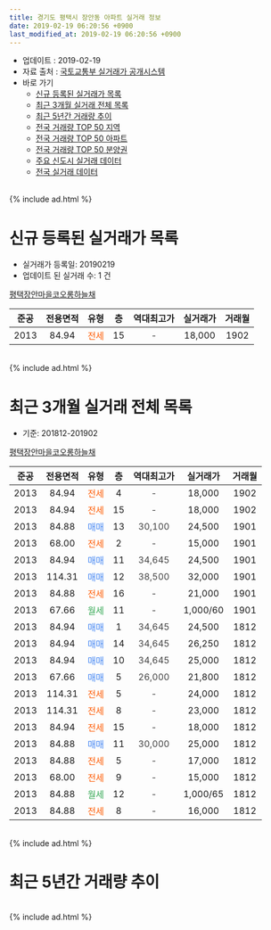```yaml
---
title: 경기도 평택시 장안동 아파트 실거래 정보
date: 2019-02-19 06:20:56 +0900
last_modified_at: 2019-02-19 06:20:56 +0900
---
```


* 업데이트 : 2019-02-19
* 자료 출처 : [국토교통부 실거래가 공개시스템](http://rt.molit.go.kr)
* 바로 가기
    * [신규 등록된 실거래가 목록](#신규-등록된-실거래가-목록)
    * [최근 3개월 실거래 전체 목록](#최근-3개월-실거래-전체-목록)
    * [최근 5년간 거래량 추이](#최근-5년간-거래량-추이)
    * [전국 거래량 TOP 50 지역](https://inasie.github.io/apt-trade-info/최근-3개월-전국에서-가장-거래가-많이-발생한-지역)
    * [전국 거래량 TOP 50 아파트](https://inasie.github.io/apt-trade-info/최근-3개월-전국에서-가장-거래가-많이-발생한-아파트)
    * [전국 거래량 TOP 50 분양권](https://inasie.github.io/apt-trade-info/최근-3개월-전국에서-가장-거래가-많이-발생한-분양권)
    * [주요 신도시 실거래 데이터](https://inasie.github.io/apt-trade-info/주요-신도시)
    * [전국 실거래 데이터](https://inasie.github.io/apt-trade-info/전국)
<br>
{% include ad.html %}
<br>

# 신규 등록된 실거래가 목록
* 실거래가 등록일: 20190219
* 업데이트 된 실거래 수: 1 건


[평택장안마을코오롱하늘채](https://search.naver.com/search.naver?query=%EA%B2%BD%EA%B8%B0%EB%8F%84+%ED%8F%89%ED%83%9D%EC%8B%9C+%EC%9E%A5%EC%95%88%EB%8F%99+%ED%8F%89%ED%83%9D%EC%9E%A5%EC%95%88%EB%A7%88%EC%9D%84%EC%BD%94%EC%98%A4%EB%A1%B1%ED%95%98%EB%8A%98%EC%B1%84)

|준공|전용면적|유형|층|역대최고가|실거래가|거래월|
|:---:|:---:|:---:|:---:|:---:|:---:|:---:|
|2013|84.94|<span style="color:#ff5a00">전세</span>|15|<span style="color:#444444">-</span>|18,000|1902|


<br>
{% include ad.html %}
<br>

# 최근 3개월 실거래 전체 목록
* 기준: 201812-201902


[평택장안마을코오롱하늘채](https://search.naver.com/search.naver?query=%EA%B2%BD%EA%B8%B0%EB%8F%84+%ED%8F%89%ED%83%9D%EC%8B%9C+%EC%9E%A5%EC%95%88%EB%8F%99+%ED%8F%89%ED%83%9D%EC%9E%A5%EC%95%88%EB%A7%88%EC%9D%84%EC%BD%94%EC%98%A4%EB%A1%B1%ED%95%98%EB%8A%98%EC%B1%84)

|준공|전용면적|유형|층|역대최고가|실거래가|거래월|
|:---:|:---:|:---:|:---:|:---:|:---:|:---:|
|2013|84.94|<span style="color:#ff5a00">전세</span>|4|<span style="color:#444444">-</span>|18,000|1902|
|2013|84.94|<span style="color:#ff5a00">전세</span>|15|<span style="color:#444444">-</span>|18,000|1902|
|2013|84.88|<span style="color:#4285f3">매매</span>|13|<span style="color:#444444">30,100</span>|24,500|1901|
|2013|68.00|<span style="color:#ff5a00">전세</span>|2|<span style="color:#444444">-</span>|15,000|1901|
|2013|84.94|<span style="color:#4285f3">매매</span>|11|<span style="color:#444444">34,645</span>|24,500|1901|
|2013|114.31|<span style="color:#4285f3">매매</span>|12|<span style="color:#444444">38,500</span>|32,000|1901|
|2013|84.88|<span style="color:#ff5a00">전세</span>|16|<span style="color:#444444">-</span>|21,000|1901|
|2013|67.66|<span style="color:#34a853">월세</span>|11|<span style="color:#444444">-</span>|1,000/60|1901|
|2013|84.94|<span style="color:#4285f3">매매</span>|1|<span style="color:#444444">34,645</span>|24,500|1812|
|2013|84.94|<span style="color:#4285f3">매매</span>|14|<span style="color:#444444">34,645</span>|26,250|1812|
|2013|84.94|<span style="color:#4285f3">매매</span>|10|<span style="color:#444444">34,645</span>|25,000|1812|
|2013|67.66|<span style="color:#4285f3">매매</span>|5|<span style="color:#444444">26,000</span>|21,800|1812|
|2013|114.31|<span style="color:#ff5a00">전세</span>|5|<span style="color:#444444">-</span>|24,000|1812|
|2013|114.31|<span style="color:#ff5a00">전세</span>|8|<span style="color:#444444">-</span>|23,000|1812|
|2013|84.94|<span style="color:#ff5a00">전세</span>|15|<span style="color:#444444">-</span>|18,000|1812|
|2013|84.88|<span style="color:#4285f3">매매</span>|11|<span style="color:#444444">30,000</span>|25,000|1812|
|2013|84.88|<span style="color:#ff5a00">전세</span>|5|<span style="color:#444444">-</span>|17,000|1812|
|2013|68.00|<span style="color:#ff5a00">전세</span>|9|<span style="color:#444444">-</span>|15,000|1812|
|2013|84.88|<span style="color:#34a853">월세</span>|12|<span style="color:#444444">-</span>|1,000/65|1812|
|2013|84.88|<span style="color:#ff5a00">전세</span>|8|<span style="color:#444444">-</span>|16,000|1812|


<br>
{% include ad.html %}
<br>

# 최근 5년간 거래량 추이


<div style="width:100%;">
    <canvas id="deal_progress" height="200"></canvas>
</div>

<script>
new Chart(document.getElementById("deal_progress"), {
    type: 'line',
    data: {
        labels: ['201402','201403','201404','201405','201406','201407','201408','201409','201410','201411','201412','201501','201502','201503','201504','201505','201506','201507','201508','201509','201510','201511','201512','201601','201602','201603','201604','201605','201606','201607','201608','201609','201610','201611','201612','201701','201702','201703','201704','201705','201706','201707','201708','201709','201710','201711','201712','201801','201802','201803','201804','201805','201806','201807','201808','201809','201810','201811','201812','201901','201902'],
        datasets: [{
            label: '매매',
            pointRadius: 1,
            data: [14, 6, 8, 3, 6, 5, 6, 7, 6, 6, 4, 5, 7, 9, 16, 9, 13, 11, 9, 6, 13, 8, 9, 4, 5, 4, 13, 9, 7, 10, 9, 10, 6, 2, 8, 2, 7, 3, 12, 8, 9, 3, 8, 6, 3, 2, 3, 4, 3, 4, 4, 2, 3, 5, 6, 2, 11, 5, 5, 3, 0],
            borderColor: "rgba(255, 201, 14, 1)",
            backgroundColor: "rgba(255, 201, 14, 0.5)",
            fill: false,
            lineTension: 0
        },{
            label: '전월세',
            pointRadius: 1,
            data: [15, 6, 6, 6, 5, 3, 5, 2, 2, 6, 9, 4, 7, 8, 13, 18, 17, 14, 11, 10, 9, 6, 14, 7, 8, 4, 11, 9, 5, 7, 7, 7, 3, 6, 5, 9, 6, 12, 11, 11, 10, 6, 4, 3, 7, 5, 5, 10, 9, 8, 6, 4, 6, 5, 7, 7, 8, 7, 7, 3, 2],
            borderColor: "rgba(0, 141, 185, 1)",
            backgroundColor: "rgba(0, 141, 185, 0.5)",
            fill: false,
            lineTension: 0
        }
        ]
    },
    options: {
        responsive: true,
        title: {
            display: false
        },
        tooltips: {
            mode: 'index',
            intersect: false
        },
        hover: {
            mode: 'nearest',
            intersect: true
        },
        scales: {
            xAxes: [{
                display: true,
                scaleLabel: {
                    display: true,
                    labelString: '년/월'
                }
            }],
            yAxes: [{
                display: true,
                ticks: {
                    suggestedMin: 0,
                },
                scaleLabel: {
                    display: true,
                    labelString: '실거래 수'
                }
            }]
        }
    }
});

</script>


<br>
{% include ad.html %}
<br>

